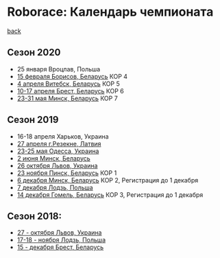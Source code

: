# Roborace: Календарь чемпионата
[back](./)


## Сезон 2020

* 25 января Вроцлав, Польша
* [15 февраля Борисов, Беларусь](http://roboturnir.by/) КОР 4
* [4 апреля Витебск, Беларусь](http://roboturnir.by/) КОР 5
* [10-17 апреля Брест, Беларусь](http://roboturnir.by/) КОР 6
* [23-31 мая Минск, Беларусь](http://roboturnir.by/) КОР 7


## Сезон 2019

* 16-18 апреля Харьков, Украина
* [27 апреля г.Резекне, Латвия](http://latvianroboticchampionship.lv/latvianroboticchampionship/)
* [23-25 мая Одесса, Украина](https://www.robot.onaft.edu.ua/roborace.html)
* [2 июня Минск, Беларусь](http://roboturnir.by/)
* [26 октября Львов, Украина](http://lp.edu.ua/event/2019/konkurs-vseukrayinski-zmagannya-z-peregoniv-avtonomnyh-robotiv-za-kubok-lvivskoyi)
* [23 ноября Пинск, Беларусь](http://roboturnir.by/registratsiya-kor/) КОР 1
* [6 декабря Минск, Беларусь](http://roboturnir.by/registratsiya-kor/) КОР 2, Регистрация до 1 декабря
* [7 декабря Лодзь, Польша](http://skaner.p.lodz.pl/sumochallenge/)
* [14 декабря Гомель, Беларусь](http://roboturnir.by/registratsiya-kor/) КОР 3, Регистрация до 1 декабря



## Сезон 2018:

* [27 - октября Львов, Украина](http://lp.edu.ua/robocup)
* [17-18 - ноября Лодзь, Польша](http://skaner.p.lodz.pl/sumochallenge/)
* [15 - декабря Брест, Беларусь](http://smartrobofest.by/)
